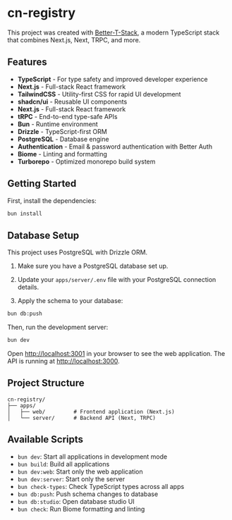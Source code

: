 # cn-registry

This project was created with [Better-T-Stack](https://github.com/AmanVarshney01/create-better-t-stack), a modern TypeScript stack that combines Next.js, Next, TRPC, and more.

## Features

- **TypeScript** - For type safety and improved developer experience
- **Next.js** - Full-stack React framework
- **TailwindCSS** - Utility-first CSS for rapid UI development
- **shadcn/ui** - Reusable UI components
- **Next.js** - Full-stack React framework
- **tRPC** - End-to-end type-safe APIs
- **Bun** - Runtime environment
- **Drizzle** - TypeScript-first ORM
- **PostgreSQL** - Database engine
- **Authentication** - Email & password authentication with Better Auth
- **Biome** - Linting and formatting
- **Turborepo** - Optimized monorepo build system

## Getting Started

First, install the dependencies:

```bash
bun install
```
## Database Setup

This project uses PostgreSQL with Drizzle ORM.

1. Make sure you have a PostgreSQL database set up.
2. Update your `apps/server/.env` file with your PostgreSQL connection details.

3. Apply the schema to your database:
```bash
bun db:push
```


Then, run the development server:

```bash
bun dev
```

Open [http://localhost:3001](http://localhost:3001) in your browser to see the web application.
The API is running at [http://localhost:3000](http://localhost:3000).



## Project Structure

```
cn-registry/
├── apps/
│   ├── web/         # Frontend application (Next.js)
│   └── server/      # Backend API (Next, TRPC)
```

## Available Scripts

- `bun dev`: Start all applications in development mode
- `bun build`: Build all applications
- `bun dev:web`: Start only the web application
- `bun dev:server`: Start only the server
- `bun check-types`: Check TypeScript types across all apps
- `bun db:push`: Push schema changes to database
- `bun db:studio`: Open database studio UI
- `bun check`: Run Biome formatting and linting
